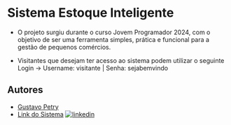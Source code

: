 # Sistema Estoque Inteligente

* O projeto surgiu durante o curso Jovem Programador 2024, com o objetivo de ser uma ferramenta simples, prática e funcional para a gestão de pequenos comércios.

* Visitantes que desejam ter acesso ao sistema podem utilizar o seguinte Login -> Username: visitante | Senha: sejabemvindo






## Autores

- [Gustavo Petry](https://github.com/GutooPetry)
- [Link do Sistema](https://github.com/GutooPetry)
[![linkedin](https://img.shields.io/badge/linkedin-0A66C2?style=for-the-badge&logo=linkedin&logoColor=white)](https://www.linkedin.com/in/gustavo-petry-64a8b7301/)



